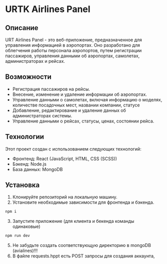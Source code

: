 # URTK Airlines Panel

## Описание
URT Airlines Panel - это веб-приложение, предназначенное для управления информацией в аэропортах. Оно разработано для облегчения работы персонала аэропортов, путем регистрации пассажиров, управления данными об аэропортах, самолетах, администраторах и рейсах.

## Возможности
- Регистрация пассажиров на рейсы.
- Внесение, изменение и удаление информации об аэропортах.
- Управление данными о самолетах, включая информацию о моделях, количестве посадочных мест, названии компании, статусе
- Добавление, редактирование и удаление данных об администраторах системы.
- Управление данными о рейсах, статусы, ценах, состоянии рейса.

## Технологии
Этот проект создан с использованием следующих технологий:
- Фронтенд: React (JavaScript, HTML, CSS (SCSS))
- Бэкенд: Node.js
- База данных: MongoDB

## Установка
1. Клонируйте репозиторий на локальную машину.
2. Установите необходимые зависимости для фронтенда и бэкенда.

```cmd
npm i
```

3. Запустите приложение (для клиента и бекенда команды одинаковые) 
```cmd
npm run dev
```

5. Не забудьте создать соответствующую директорию в mongoDB (avialines)!!!
6. В файле requests.hppt есть POST запросы для создания аккаунта,  




